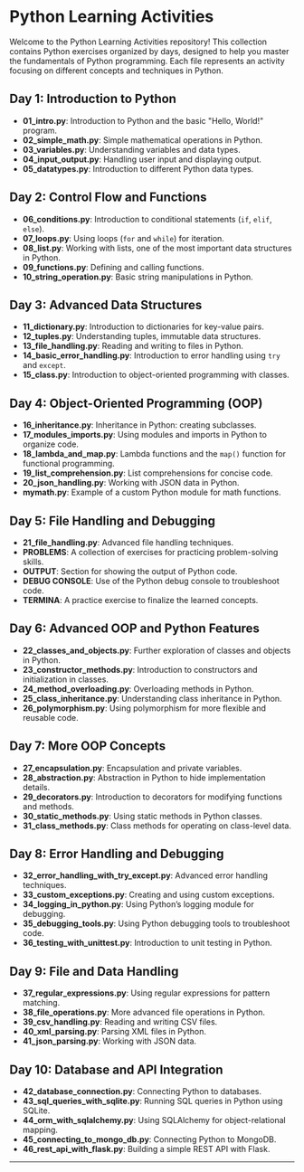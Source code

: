 # Python Learning Activities

Welcome to the Python Learning Activities repository! This collection contains Python exercises organized by days, designed to help you master the fundamentals of Python programming. Each file represents an activity focusing on different concepts and techniques in Python.

## Day 1: Introduction to Python
- **01_intro.py**: Introduction to Python and the basic "Hello, World!" program.
- **02_simple_math.py**: Simple mathematical operations in Python.
- **03_variables.py**: Understanding variables and data types.
- **04_input_output.py**: Handling user input and displaying output.
- **05_datatypes.py**: Introduction to different Python data types.

## Day 2: Control Flow and Functions
- **06_conditions.py**: Introduction to conditional statements (`if`, `elif`, `else`).
- **07_loops.py**: Using loops (`for` and `while`) for iteration.
- **08_list.py**: Working with lists, one of the most important data structures in Python.
- **09_functions.py**: Defining and calling functions.
- **10_string_operation.py**: Basic string manipulations in Python.

## Day 3: Advanced Data Structures
- **11_dictionary.py**: Introduction to dictionaries for key-value pairs.
- **12_tuples.py**: Understanding tuples, immutable data structures.
- **13_file_handling.py**: Reading and writing to files in Python.
- **14_basic_error_handling.py**: Introduction to error handling using `try` and `except`.
- **15_class.py**: Introduction to object-oriented programming with classes.

## Day 4: Object-Oriented Programming (OOP)
- **16_inheritance.py**: Inheritance in Python: creating subclasses.
- **17_modules_imports.py**: Using modules and imports in Python to organize code.
- **18_lambda_and_map.py**: Lambda functions and the `map()` function for functional programming.
- **19_list_comprehension.py**: List comprehensions for concise code.
- **20_json_handling.py**: Working with JSON data in Python.
- **mymath.py**: Example of a custom Python module for math functions.

## Day 5: File Handling and Debugging
- **21_file_handling.py**: Advanced file handling techniques.
- **PROBLEMS**: A collection of exercises for practicing problem-solving skills.
- **OUTPUT**: Section for showing the output of Python code.
- **DEBUG CONSOLE**: Use of the Python debug console to troubleshoot code.
- **TERMINA**: A practice exercise to finalize the learned concepts.

## Day 6: Advanced OOP and Python Features
- **22_classes_and_objects.py**: Further exploration of classes and objects in Python.
- **23_constructor_methods.py**: Introduction to constructors and initialization in classes.
- **24_method_overloading.py**: Overloading methods in Python.
- **25_class_inheritance.py**: Understanding class inheritance in Python.
- **26_polymorphism.py**: Using polymorphism for more flexible and reusable code.

## Day 7: More OOP Concepts
- **27_encapsulation.py**: Encapsulation and private variables.
- **28_abstraction.py**: Abstraction in Python to hide implementation details.
- **29_decorators.py**: Introduction to decorators for modifying functions and methods.
- **30_static_methods.py**: Using static methods in Python classes.
- **31_class_methods.py**: Class methods for operating on class-level data.

## Day 8: Error Handling and Debugging
- **32_error_handling_with_try_except.py**: Advanced error handling techniques.
- **33_custom_exceptions.py**: Creating and using custom exceptions.
- **34_logging_in_python.py**: Using Python’s logging module for debugging.
- **35_debugging_tools.py**: Using Python debugging tools to troubleshoot code.
- **36_testing_with_unittest.py**: Introduction to unit testing in Python.

## Day 9: File and Data Handling
- **37_regular_expressions.py**: Using regular expressions for pattern matching.
- **38_file_operations.py**: More advanced file operations in Python.
- **39_csv_handling.py**: Reading and writing CSV files.
- **40_xml_parsing.py**: Parsing XML files in Python.
- **41_json_parsing.py**: Working with JSON data.

## Day 10: Database and API Integration
- **42_database_connection.py**: Connecting Python to databases.
- **43_sql_queries_with_sqlite.py**: Running SQL queries in Python using SQLite.
- **44_orm_with_sqlalchemy.py**: Using SQLAlchemy for object-relational mapping.
- **45_connecting_to_mongo_db.py**: Connecting Python to MongoDB.
- **46_rest_api_with_flask.py**: Building a simple REST API with Flask.

---
 
 